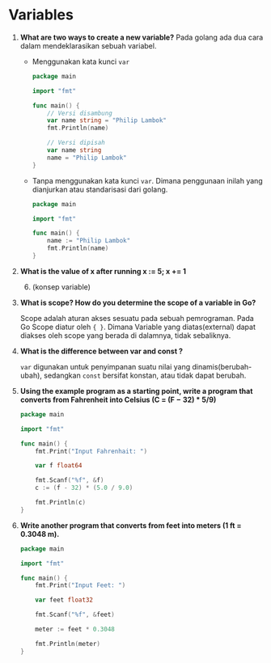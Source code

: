 # Variables

1. **What are two ways to create a new variable?**
	Pada golang ada dua cara dalam mendeklarasikan sebuah variabel.
	
	- Menggunakan kata kunci `var`
		```go
		package main

		import "fmt"

		func main() {
			// Versi disambung
			var name string = "Philip Lambok"
			fmt.Println(name)

			// Versi dipisah
			var name string
			name = "Philip Lambok"
		}
		```
	- Tanpa menggunakan kata kunci `var`. Dimana penggunaan inilah yang dianjurkan atau standarisasi dari golang. 
		```go
		package main

		import "fmt"

		func main() {
			name := "Philip Lambok"
			fmt.Println(name)
		}
		```

2. **What is the value of x after running x := 5; x += 1**

	6. (konsep variable)

3. **What is scope? How do you determine the scope of a variable in Go?**

	Scope adalah aturan akses sesuatu pada sebuah pemrograman. Pada Go Scope diatur oleh `{ }`. Dimana Variable yang diatas(external) dapat diakses oleh scope yang berada di dalamnya, tidak sebaliknya.

4. **What is the difference between var and const ?**

	`var` digunakan untuk penyimpanan suatu nilai yang dinamis(berubah-ubah), sedangkan `const` bersifat konstan, atau tidak dapat berubah.

5. **Using the example program as a starting point, write a program that converts
from Fahrenheit into Celsius (C = (F − 32) * 5/9)**

 	```go
 	package main

 	import "fmt"

 	func main() {
 		fmt.Print("Input Fahrenhait: ")

 		var f float64

 		fmt.Scanf("%f", &f)
 		c := (f - 32) * (5.0 / 9.0)

 		fmt.Println(c)
 	}
 	```

6. **Write another program that converts from feet into meters (1 ft = 0.3048 m).**
	```go
	package main

	import "fmt"

	func main() {
		fmt.Print("Input Feet: ")

		var feet float32

		fmt.Scanf("%f", &feet)

		meter := feet * 0.3048

		fmt.Println(meter)
	}
	```


 




